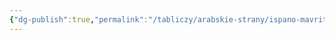 ```yaml
---
{"dg-publish":true,"permalink":"/tabliczy/arabskie-strany/ispano-mavritanskoe-izdelie-s-glyanczevoj-otdelkoj/","dgPassFrontmatter":true}
---
```



